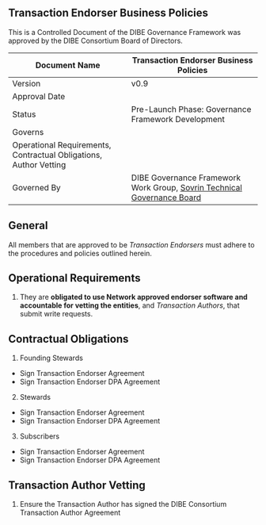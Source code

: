 
## Transaction Endorser Business Policies

This is a Controlled Document of the DIBE Governance Framework was approved by the DIBE Consortium Board of Directors.

| Document Name | Transaction Endorser Business Policies |
| --- | --- |
| Version | v0.9 |
| Approval Date | |
| Status | Pre-Launch Phase: Governance Framework Development |
| Governs |
Operational Requirements, Contractual Obligations, Author Vetting |
| Governed By | DIBE Governance Framework Work Group, [Sovrin Technical Governance Board](https://sovrin.org/wp-content/uploads/Sovrin-Technical-Governance-Board-Charter-V4.pdf) |

## General
All members that are approved to be *Transaction Endorsers* must adhere to the procedures and policies outlined herein.

## Operational Requirements
1. They are **obligated to use Network approved endorser software and accountable for vetting the entities**, and *Transaction Authors*, that submit write requests.

## Contractual Obligations
1. Founding Stewards
  * Sign Transaction Endorser Agreement
  * Sign Transaction Endorser DPA Agreement
2. Stewards
  * Sign Transaction Endorser Agreement
  * Sign Transaction Endorser DPA Agreement
3. Subscribers
  * Sign Transaction Endorser Agreement
  * Sign Transaction Endorser DPA Agreement

## Transaction Author Vetting
1. Ensure the Transaction Author has signed the DIBE Consortium Transaction Author Agreement
